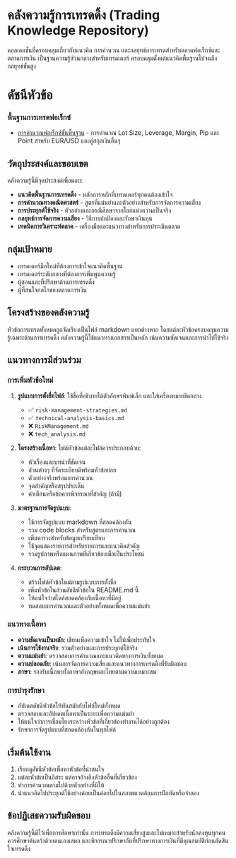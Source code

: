 # คลังความรู้การเทรดดิ้ง (Trading Knowledge Repository)

คอลเลคชั่นที่ครอบคลุมเกี่ยวกับแนวคิด การคำนวณ และกลยุทธ์การเทรดสำหรับตลาดฟอเร็กซ์และตลาดการเงิน เป็นฐานความรู้ส่วนกลางสำหรับเทรดเดอร์ ครอบคลุมตั้งแต่แนวคิดพื้นฐานไปจนถึงกลยุทธ์ขั้นสูง

# ดัชนีหัวข้อ

### พื้นฐานการเทรดฟอเร็กซ์

- [การคำนวณฟอเร็กซ์ขั้นพื้นฐาน](forex-basic-calculation.md) - การคำนวณ Lot Size, Leverage, Margin, Pip และ Point สำหรับ EUR/USD และคู่สกุลเงินอื่นๆ

## วัตถุประสงค์และขอบเขต

คลังความรู้นี้มีจุดประสงค์เพื่อมอบ:

- **แนวคิดพื้นฐานการเทรดดิ้ง** - หลักการหลักที่เทรดเดอร์ทุกคนต้องเข้าใจ
- **การคำนวณทางคณิตศาสตร์** - สูตรที่แม่นยำและตัวอย่างสำหรับการจัดการความเสี่ยง
- **การประยุกต์ใช้จริง** - ตัวอย่างและกรณีศึกษาจากโลกแห่งความเป็นจริง
- **กลยุทธ์การจัดการความเสี่ยง** - วิธีการปกป้องและรักษาเงินทุน
- **เทคนิคการวิเคราะห์ตลาด** - เครื่องมือและแนวทางสำหรับการประเมินตลาด

## กลุ่มเป้าหมาย

- เทรดเดอร์มือใหม่ที่ต้องการเข้าใจแนวคิดพื้นฐาน
- เทรดเดอร์ระดับกลางที่ต้องการเพิ่มพูนความรู้
- ผู้สอนและที่ปรึกษาด้านการเทรดดิ้ง
- ผู้ที่สนใจกลไกของตลาดการเงิน

## โครงสร้างของคลังความรู้

หัวข้อการเทรดทั้งหมดถูกจัดเรียงเป็นไฟล์ markdown แยกต่างหาก โดยแต่ละหัวข้อครอบคลุมความรู้เฉพาะด้านการเทรดดิ้ง คลังความรู้นี้ใช้แนวทางเอกสารเป็นหลัก เน้นความชัดเจนและการนำไปใช้จริง

## แนวทางการมีส่วนร่วม

### การเพิ่มหัวข้อใหม่

1. **รูปแบบการตั้งชื่อไฟล์**: ใช้ชื่อที่อธิบายได้ตัวอักษรพิมพ์เล็ก และใส่เครื่องหมายขีดกลาง
   - ✅ `risk-management-strategies.md`
   - ✅ `technical-analysis-basics.md`
   - ❌ `RiskManagement.md`
   - ❌ `tech_analysis.md`

2. **โครงสร้างเนื้อหา**: ไฟล์หัวข้อแต่ละไฟล์ควรประกอบด้วย:
   - หัวเรื่องและบทนำที่ชัดเจน
   - ส่วนต่างๆ ที่จัดระเบียบดีพร้อมหัวข้อย่อย
   - ตัวอย่างจริงพร้อมการคำนวณ
   - จุดสำคัญหรือสรุปประเด็น
   - คำเตือนหรือข้อควรพิจารณาที่สำคัญ (ถ้ามี)

3. **มาตรฐานการจัดรูปแบบ**:
   - ใช้การจัดรูปแบบ markdown ที่สอดคล้องกัน
   - รวม code blocks สำหรับสูตรและการคำนวณ
   - เพิ่มตารางสำหรับข้อมูลเปรียบเทียบ
   - ใช้จุดแสดงรายการสำหรับรายการและแนวคิดสำคัญ
   - รวมรูปภาพหรือแผนภาพที่เกี่ยวข้องเมื่อเป็นประโยชน์

4. **กระบวนการอัปเดต**:
   - สร้างไฟล์หัวข้อใหม่ตามรูปแบบการตั้งชื่อ
   - เพิ่มหัวข้อในส่วนดัชนีหัวข้อใน README.md นี้
   - ให้แน่ใจว่าสไตล์สอดคล้องกับเนื้อหาที่มีอยู่
   - ทดสอบการคำนวณและตัวอย่างทั้งหมดเพื่อความแม่นยำ

### แนวทางเนื้อหา

- **ความชัดเจนเป็นหลัก**: เขียนเพื่อความเข้าใจ ไม่ใช่เพื่อประทับใจ
- **เน้นการใช้งานจริง**: รวมตัวอย่างและการประยุกต์ใช้จริง
- **ความแม่นยำ**: ตรวจสอบการคำนวณและแนวคิดทางการเงินทั้งหมด
- **ความปลอดภัย**: เน้นการจัดการความเสี่ยงและแนวทางการเทรดดิ้งที่รับผิดชอบ
- **ภาษา**: รองรับเนื้อหาทั้งภาษาอังกฤษและไทยตามความเหมาะสม

### การบำรุงรักษา

- อัปเดตดัชนีหัวข้อให้ทันสมัยกับไฟล์ใหม่ทั้งหมด
- ตรวจสอบและอัปเดตเนื้อหาเป็นระยะเพื่อความแม่นยำ
- ให้แน่ใจว่าการเชื่อมโยงระหว่างหัวข้อที่เกี่ยวข้องทำงานได้อย่างถูกต้อง
- รักษาการจัดรูปแบบที่สอดคล้องกันในทุกไฟล์

## เริ่มต้นใช้งาน

1. เรียกดูดัชนีหัวข้อเพื่อหาหัวข้อที่น่าสนใจ
2. แต่ละหัวข้อเป็นอิสระ แต่อาจอ้างอิงหัวข้ออื่นที่เกี่ยวข้อง
3. ทำการคำนวณตามไปด้วยตัวอย่างที่มีให้
4. นำแนวคิดไปประยุกต์ใช้อย่างค่อยเป็นค่อยไปในสภาพแวดล้อมการฝึกหัดหรือจำลอง

## ข้อปฏิเสธความรับผิดชอบ

คลังความรู้นี้มีไว้เพื่อการศึกษาเท่านั้น การเทรดดิ้งมีความเสี่ยงสูงและไม่เหมาะสำหรับนักลงทุนทุกคน ควรศึกษาค้นคว้าด้วยตนเองเสมอ และพิจารณาปรึกษากับที่ปรึกษาทางการเงินที่มีคุณสมบัติก่อนตัดสินใจเทรดดิ้ง
